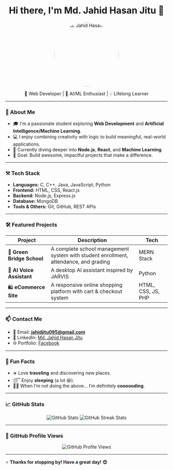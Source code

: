 <h1 align="center">Hi there, I'm Md. Jahid Hasan Jitu 👋</h1>

<p align="center">
  <img src="https://images2.imgbox.com/c8/6e/86YsmniG_o.jpg" width="200" height="200" alt="Md. Jahid Hasan Jitu" style="border-radius: 50%;" />
</p>

<p align="center">
  🚀 Web Developer | 🤖 AI/ML Enthusiast | 💡 Lifelong Learner  
</p>

---

### 🧠 About Me

- 🎓 I'm a passionate student exploring **Web Development** and **Artificial Intelligence/Machine Learning**.  
- 💻 I enjoy combining creativity with logic to build meaningful, real-world applications.  
- 🌱 Currently diving deeper into **Node.js**, **React**, and **Machine Learning**.  
- 🎯 Goal: Build awesome, impactful projects that make a difference.  

---

### ⚒️ Tech Stack

- **Languages:** C, C++, Java, JavaScript, Python  
- **Frontend:** HTML, CSS, React.js  
- **Backend:** Node.js, Express.js  
- **Database:** MongoDB  
- **Tools & Others:** Git, GitHub, REST APIs  

---

### 🛠️ Featured Projects

| Project | Description | Tech |
|----------|--------------|------|
| 🏫 **Green Bridge School** | A complete school management system with student enrollment, attendance, and grading | MERN Stack |
| 🤖 **AI Voice Assistant** | A desktop AI assistant inspired by JARVIS | Python |
| 🛍️ **eCommerce Site** | A responsive online shopping platform with cart & checkout system | HTML, CSS, JS, PHP |

---

### 📫 Contact Me

- 📧 Email: **jahidjitu095@gmail.com**  
- 💼 LinkedIn: [Md. Jahid Hasan Jitu](https://www.linkedin.com/in/md-jahid-hasan-jitu-a94a27230)  
- 🌐 Portfolio: [Facebook](https://www.facebook.com/muhammad.jahidhasanjitu)

---

### 🎲 Fun Facts

- ✈️ Love **traveling** and discovering new places.  
- 😴 Enjoy **sleeping** (a lot 😆).  
- 👨‍💻 When I’m not doing the above... I’m definitely **coooooding**.  

---

### 📈 GitHub Stats

<p align="center">
  <img src="https://github-readme-stats.vercel.app/api?username=JahidC0deSpace&show_icons=true&theme=radical" alt="GitHub Stats" />
  <img src="https://github-readme-streak-stats.herokuapp.com/?user=JahidC0deSpace&theme=radical" alt="GitHub Streak Stats" />
</p>

---

### 🎨 GitHub Profile Views

<p align="center">
  <img src="https://komarev.com/ghpvc/?username=JahidC0deSpace&color=blueviolet" alt="GitHub Profile Views" />
</p>

---

⭐ **Thanks for stopping by! Have a great day! 😊**
